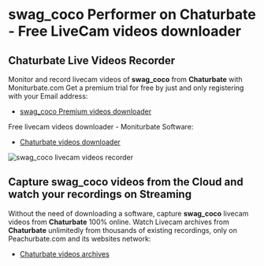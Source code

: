 # swag_coco Performer on Chaturbate - Free LiveCam videos downloader

## Chaturbate Live Videos Recorder

Monitor and record livecam videos of **swag_coco** from **Chaturbate** with Moniturbate.com
Get a premium trial for free by just and only registering with your Email address:
* [swag_coco Premium videos downloader](https://moniturbate.com/request-demo-licence-key.html)

Free livecam videos downloader - Moniturbate Software:
* [Chaturbate videos downloader](https://moniturbate.com/moniturbate-download-software.html)

![swag_coco livecam videos recorder](https://peachurnet.com/templates/moniturbate-software.png)


## Capture swag_coco videos from the Cloud and watch your recordings on Streaming

Without the need of downloading a software, capture **swag_coco** livecam videos from **Chaturbate** 100% online.
Watch Livecam archives from **Chaturbate** unlimitedly from thousands of existing recordings, only on Peachurbate.com and its websites network:
* [Chaturbate videos archives](https://peachurnet.com/)